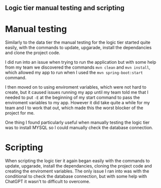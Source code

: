 ## Logic tier manual testing and scripting

# Manual testing
Similarly to the data tier the manual testing for the logic tier started quite easily, with the commands to update, upgarade, install the dependancies and clone the project code.

I did run into an issue when trying to run the application but with some help from my team we discovered the commands `mvn clean` and `mvn install`, which allowed my app to run when I used the `mvn spring-boot:start` command.

I then moved on to using enviroment variables, which were not hard to create, but it caused issues running my app until my team told me that I needed to put `-E` at the beginning of my start command to pass the enviroment variables to my app. However it did take quite a while for my team and I to work that out, which made this the worst blocker of the project for me.

One thing I found particularly useful when manually testing the logic tier was to install MYSQL so I could manually check the database connection.

# Scripting
When scripting the logic tier it again began easily with the commands to update, upgarade, install the dependancies, cloning the project code and creating the enviroment variables. The only issue I ran into was with the conditional to check the database connection, but with some help with ChatGPT it wasn't to difficult to overcome.